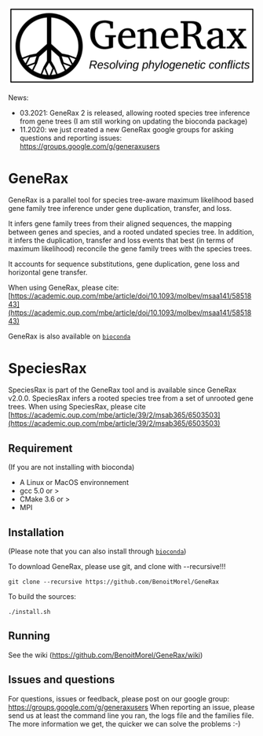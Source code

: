 ![alt text](doc/generax_logo.png?raw=true "GeneRax")

News: 
* 03.2021: GeneRax 2 is released, allowing rooted species tree inference from gene trees (I am still working on updating the bioconda package) 
* 11.2020: we just created a new GeneRax google groups for asking questions and reporting issues:  https://groups.google.com/g/generaxusers

# GeneRax 

GeneRax is a parallel tool for species tree-aware maximum likelihood based gene family tree inference under gene duplication, transfer, and loss.

It infers gene family trees from their aligned sequences, the mapping between genes and species, and a rooted undated species tree. In addition, it infers the duplication, transfer and loss events that best (in terms of maximum likelihood) reconcile the gene family trees with the species trees.

It accounts for sequence substitutions, gene duplication, gene loss and horizontal gene transfer.

When using GeneRax, please cite: [https://academic.oup.com/mbe/article/doi/10.1093/molbev/msaa141/5851843](https://academic.oup.com/mbe/article/doi/10.1093/molbev/msaa141/5851843)

GeneRax is also available on [`bioconda`](https://anaconda.org/bioconda/generax) 

# SpeciesRax

SpeciesRax is part of the GeneRax tool and is available since GeneRax v2.0.0. SpeciesRax infers a rooted species tree from a set of unrooted gene trees. When using SpeciesRax, please cite [https://academic.oup.com/mbe/article/39/2/msab365/6503503](https://academic.oup.com/mbe/article/39/2/msab365/6503503)

## Requirement

(If you are not installing with bioconda)

* A Linux or MacOS environnement
* gcc 5.0 or > 
* CMake 3.6 or >
* MPI

## Installation 

(Please note that you can also install through [`bioconda`](https://anaconda.org/bioconda/generax))


 To download GeneRax, please use git,  and clone with --recursive!!!

```
git clone --recursive https://github.com/BenoitMorel/GeneRax
```

To build the sources:
```
./install.sh
```
## Running

See the wiki (https://github.com/BenoitMorel/GeneRax/wiki)

## Issues and questions

For questions, issues or feedback, please post on our google group: https://groups.google.com/g/generaxusers
When reporting an issue, please send us at least the command line you ran, the logs file and the families file. The more information we get, the quicker we can solve the problems :-)


